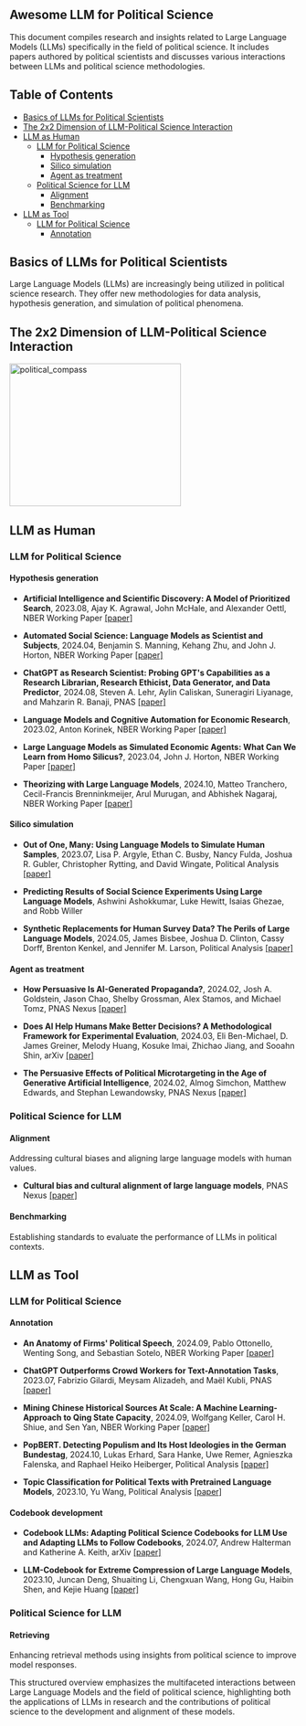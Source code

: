 ## Awesome LLM for Political Science

This document compiles research and insights related to Large Language Models (LLMs) specifically in the field of political science. It includes papers authored by political scientists and discusses various interactions between LLMs and political science methodologies.

## Table of Contents

- [Basics of LLMs for Political Scientists](#basics-of-llms-for-political-scientists)
- [The 2x2 Dimension of LLM-Political Science Interaction](#the-2x2-dimension-of-llm-political-science-interaction)
- [LLM as Human](#llm-as-human)
  - [LLM for Political Science](#llm-for-political-science)
    - [Hypothesis generation](#hypothesis-generation)
    - [Silico simulation](#silico-simulation)
    - [Agent as treatment](#agent-as-treatment)
  - [Political Science for LLM](#political-science-for-llm)
    - [Alignment](#alignment)
    - [Benchmarking](#benchmarking)
- [LLM as Tool](#llm-as-tool)
  - [LLM for Political Science](#llm-for-political-science-1)
    - [Annotation](#annotation)
## Basics of LLMs for Political Scientists

Large Language Models (LLMs) are increasingly being utilized in political science research. They offer new methodologies for data analysis, hypothesis generation, and simulation of political phenomena.

## The 2x2 Dimension of LLM-Political Science Interaction

<img src="https://github.com/user-attachments/assets/224bb377-e88f-4c7e-919a-02e6ffe09ddc" alt="political_compass" width="300" height="250">

## LLM as Human

### LLM for Political Science
#### Hypothesis generation
- **Artificial Intelligence and Scientific Discovery: A Model of Prioritized Search**, 2023.08, Ajay K. Agrawal, John McHale, and Alexander Oettl, NBER Working Paper [[paper]](https://doi.org/10.3386/w31558)

- **Automated Social Science: Language Models as Scientist and Subjects**, 2024.04, Benjamin S. Manning, Kehang Zhu, and John J. Horton, NBER Working Paper [[paper]](https://doi.org/10.3386/w32381)

- **ChatGPT as Research Scientist: Probing GPT's Capabilities as a Research Librarian, Research Ethicist, Data Generator, and Data Predictor**, 2024.08, Steven A. Lehr, Aylin Caliskan, Suneragiri Liyanage, and Mahzarin R. Banaji, PNAS [[paper]](https://doi.org/10.1073/pnas.2404328121)

- **Language Models and Cognitive Automation for Economic Research**, 2023.02, Anton Korinek, NBER Working Paper [[paper]](https://doi.org/10.3386/w30957)

- **Large Language Models as Simulated Economic Agents: What Can We Learn from Homo Silicus?**, 2023.04, John J. Horton, NBER Working Paper [[paper]](https://doi.org/10.3386/w31122)

- **Theorizing with Large Language Models**, 2024.10, Matteo Tranchero, Cecil-Francis Brenninkmeijer, Arul Murugan, and Abhishek Nagaraj, NBER Working Paper [[paper]](https://doi.org/10.3386/w33033)

#### Silico simulation
- **Out of One, Many: Using Language Models to Simulate Human Samples**, 2023.07, Lisa P. Argyle, Ethan C. Busby, Nancy Fulda, Joshua R. Gubler, Christopher Rytting, and David Wingate, Political Analysis [[paper]](https://doi.org/10.1017/pan.2023.2)

- **Predicting Results of Social Science Experiments Using Large Language Models**, Ashwini Ashokkumar, Luke Hewitt, Isaias Ghezae, and Robb Willer

- **Synthetic Replacements for Human Survey Data? The Perils of Large Language Models**, 2024.05, James Bisbee, Joshua D. Clinton, Cassy Dorff, Brenton Kenkel, and Jennifer M. Larson, Political Analysis [[paper]](https://doi.org/10.1017/pan.2024.5)

#### Agent as treatment

- **How Persuasive Is AI-Generated Propaganda?**, 2024.02, Josh A. Goldstein, Jason Chao, Shelby Grossman, Alex Stamos, and Michael Tomz, PNAS Nexus [[paper]](https://doi.org/10.1093/pnasnexus/pgae034)

- **Does AI Help Humans Make Better Decisions? A Methodological Framework for Experimental Evaluation**, 2024.03, Eli Ben-Michael, D. James Greiner, Melody Huang, Kosuke Imai, Zhichao Jiang, and Sooahn Shin, arXiv [[paper]](https://doi.org/10.48550/arXiv.2403.12108)

- **The Persuasive Effects of Political Microtargeting in the Age of Generative Artificial Intelligence**, 2024.02, Almog Simchon, Matthew Edwards, and Stephan Lewandowsky, PNAS Nexus [[paper]](https://doi.org/10.1093/pnasnexus/pgae035)


### Political Science for LLM
#### Alignment
Addressing cultural biases and aligning large language models with human values.

- **Cultural bias and cultural alignment of large language models**, PNAS Nexus [[paper]](https://doi.org/10.1093/pnasnexus/pgae346)

#### Benchmarking
Establishing standards to evaluate the performance of LLMs in political contexts.

## LLM as Tool

### LLM for Political Science
#### Annotation
- **An Anatomy of Firms' Political Speech**, 2024.09, Pablo Ottonello, Wenting Song, and Sebastian Sotelo, NBER Working Paper [[paper]](https://doi.org/10.3386/w32923)

- **ChatGPT Outperforms Crowd Workers for Text-Annotation Tasks**, 2023.07, Fabrizio Gilardi, Meysam Alizadeh, and Maël Kubli, PNAS [[paper]](https://doi.org/10.1073/pnas.2305016120)

- **Mining Chinese Historical Sources At Scale: A Machine Learning-Approach to Qing State Capacity**, 2024.09, Wolfgang Keller, Carol H. Shiue, and Sen Yan, NBER Working Paper [[paper]](https://doi.org/10.3386/w32982)

- **PopBERT. Detecting Populism and Its Host Ideologies in the German Bundestag**, 2024.10, Lukas Erhard, Sara Hanke, Uwe Remer, Agnieszka Falenska, and Raphael Heiko Heiberger, Political Analysis [[paper]](https://doi.org/10.1017/pan.2024.12)

- **Topic Classification for Political Texts with Pretrained Language Models**, 2023.10, Yu Wang, Political Analysis [[paper]](https://doi.org/10.1017/pan.2023.3)

#### Codebook development
- **Codebook LLMs: Adapting Political Science Codebooks for LLM Use and Adapting LLMs to Follow Codebooks**, 2024.07, Andrew Halterman and Katherine A. Keith, arXiv [[paper]](https://doi.org/10.48550/arXiv.2407.10747)

- **LLM-Codebook for Extreme Compression of Large Language Models**, 2023.10, Juncan Deng, Shuaiting Li, Chengxuan Wang, Hong Gu, Haibin Shen, and Kejie Huang [[paper]](https://openreview.net/forum?id=nMbWsXPUVL¬eId=LZM0alE6f9)

### Political Science for LLM
#### Retrieving
Enhancing retrieval methods using insights from political science to improve model responses.

This structured overview emphasizes the multifaceted interactions between Large Language Models and the field of political science, highlighting both the applications of LLMs in research and the contributions of political science to the development and alignment of these models.

